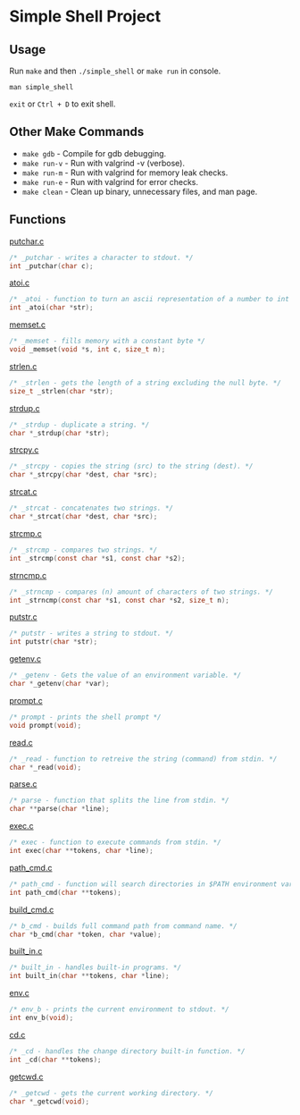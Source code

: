 # Simple Shell Project

## Usage

Run `make` and then `./simple_shell` or `make run` in console.

`man simple_shell`

`exit` or `Ctrl + D` to exit shell.

## Other Make Commands
* `make gdb` - Compile for gdb debugging.
* `make run-v` - Run with valgrind -v (verbose).
* `make run-m` - Run with valgrind for memory leak checks.
* `make run-e` - Run with valgrind for error checks.
* `make clean` - Clean up binary, unnecessary files, and man page.

## Functions
[putchar.c](../master/putchar.c)
```c
/* _putchar - writes a character to stdout. */
int _putchar(char c);
```

[atoi.c](../master/atoi.c)
```c
/* _atoi - function to turn an ascii representation of a number to int */
int _atoi(char *str);
```

[memset.c](../master/memset.c)
```c
/* _memset - fills memory with a constant byte */
void _memset(void *s, int c, size_t n);
```

[strlen.c](../master/strlen.c)
```c
/* _strlen - gets the length of a string excluding the null byte. */
size_t _strlen(char *str);
```

[strdup.c](../master/strdup.c)
```c
/* _strdup - duplicate a string. */
char *_strdup(char *str);
```

[strcpy.c](../master/strcpy.c)
```c
/* _strcpy - copies the string (src) to the string (dest). */
char *_strcpy(char *dest, char *src);
```

[strcat.c](../master/strcat.c)
```c
/* _strcat - concatenates two strings. */
char *_strcat(char *dest, char *src);
```

[strcmp.c](../master/strcmp.c)
```c
/* _strcmp - compares two strings. */
int _strcmp(const char *s1, const char *s2);
```

[strncmp.c](../master/strncmp.c)
```c
/* _strncmp - compares (n) amount of characters of two strings. */
int _strncmp(const char *s1, const char *s2, size_t n);
```

[putstr.c](../master/putstr.c)
```c
/* putstr - writes a string to stdout. */
int putstr(char *str);
```

[getenv.c](../master/getenv.c)
```c
/* _getenv - Gets the value of an environment variable. */
char *_getenv(char *var);
```

[prompt.c](../master/prompt.c)
```c
/* prompt - prints the shell prompt */
void prompt(void);
```

[read.c](../master/read.c)
```c
/* _read - function to retreive the string (command) from stdin. */
char *_read(void);
```

[parse.c](../master/parse.c)
```c
/* parse - function that splits the line from stdin. */
char **parse(char *line);
```

[exec.c](../master/exec.c)
```c
/* exec - function to execute commands from stdin. */
int exec(char **tokens, char *line);
```

[path_cmd.c](../master/path_cmd.c)
```c
/* path_cmd - function will search directories in $PATH environment variable */
int path_cmd(char **tokens);
```

[build_cmd.c](../master/build_cmd.c)
```c
/* b_cmd - builds full command path from command name. */
char *b_cmd(char *token, char *value);
```

[built_in.c](../master/built_in.c)
```c
/* built_in - handles built-in programs. */
int built_in(char **tokens, char *line);
```

[env.c](../master/env.c)
```c
/* env_b - prints the current environment to stdout. */
int env_b(void);
```

[cd.c](../master/cd.c)
```c
/* _cd - handles the change directory built-in function. */
int _cd(char **tokens);
```

[getcwd.c](../master/getcwd.c)
```c
/* _getcwd - gets the current working directory. */
char *_getcwd(void);
```